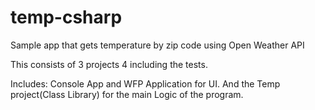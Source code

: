 # temp-csharp
Sample app that gets temperature by zip code using Open Weather API

This consists of 3 projects 4 including the tests.

Includes:
Console App and WFP Application for UI.
And the Temp project(Class Library) for the main Logic of the program.
